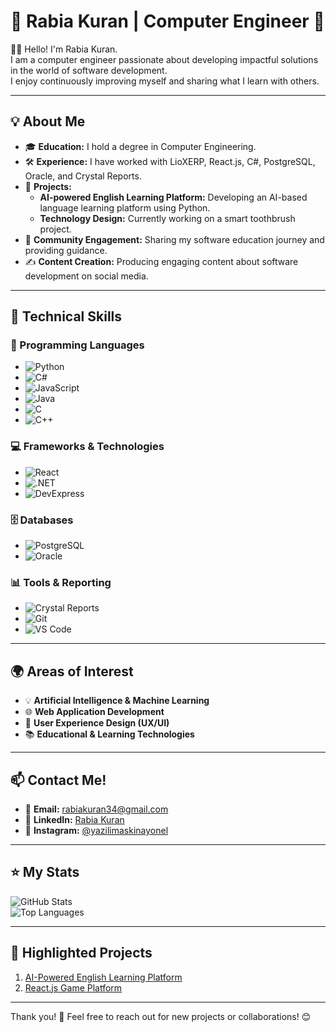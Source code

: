# 🌟 Rabia Kuran | Computer Engineer 🌟

👩‍💻 Hello! I'm Rabia Kuran.  
I am a computer engineer passionate about developing impactful solutions in the world of software development.  
I enjoy continuously improving myself and sharing what I learn with others.  

---

## 💡 About Me
- 🎓 **Education:** I hold a degree in Computer Engineering.  
- 🛠️ **Experience:** I have worked with LioXERP, React.js, C#, PostgreSQL, Oracle, and Crystal Reports.  
- 🚀 **Projects:** 
  - **AI-powered English Learning Platform:** Developing an AI-based language learning platform using Python.  
  - **Technology Design:** Currently working on a smart toothbrush project.  
- 🎤 **Community Engagement:** Sharing my software education journey and providing guidance.  
- ✍️ **Content Creation:** Producing engaging content about software development on social media.  

---

## 🔧 Technical Skills

### 🚀 Programming Languages
- ![Python](https://img.shields.io/badge/Python-3776AB?style=for-the-badge&logo=python&logoColor=white)  
- ![C#](https://img.shields.io/badge/C%23-239120?style=for-the-badge&logo=c-sharp&logoColor=white)  
- ![JavaScript](https://img.shields.io/badge/JavaScript-F7DF1E?style=for-the-badge&logo=javascript&logoColor=black)  
- ![Java](https://img.shields.io/badge/Java-007396?style=for-the-badge&logo=java&logoColor=white)  
- ![C](https://img.shields.io/badge/C-A8B9CC?style=for-the-badge&logo=c&logoColor=black)  
- ![C++](https://img.shields.io/badge/C++-00599C?style=for-the-badge&logo=cplusplus&logoColor=white)  


### 💻 Frameworks & Technologies
- ![React](https://img.shields.io/badge/React-20232A?style=for-the-badge&logo=react&logoColor=61DAFB)  
- ![.NET](https://img.shields.io/badge/.NET-512BD4?style=for-the-badge&logo=dotnet&logoColor=white)  
- ![DevExpress](https://img.shields.io/badge/DevExpress-FF7200?style=for-the-badge&logo=devexpress&logoColor=white)

### 🗄️ Databases
- ![PostgreSQL](https://img.shields.io/badge/PostgreSQL-336791?style=for-the-badge&logo=postgresql&logoColor=white)  
- ![Oracle](https://img.shields.io/badge/Oracle-F80000?style=for-the-badge&logo=oracle&logoColor=white)

### 📊 Tools & Reporting
- ![Crystal Reports](https://img.shields.io/badge/Crystal%20Reports-0078D4?style=for-the-badge&logo=microsoft&logoColor=white)  
- ![Git](https://img.shields.io/badge/Git-F05032?style=for-the-badge&logo=git&logoColor=white)  
- ![VS Code](https://img.shields.io/badge/VS%20Code-007ACC?style=for-the-badge&logo=visual-studio-code&logoColor=white)

---

## 🌍 Areas of Interest
- 💡 **Artificial Intelligence & Machine Learning**  
- 🌐 **Web Application Development**  
- 🎨 **User Experience Design (UX/UI)**  
- 📚 **Educational & Learning Technologies**  

---

## 📫 Contact Me!
- 📧 **Email:** [rabiakuran34@gmail.com](mailto:rabiakuran34@gmail.com)  
- 💼 **LinkedIn:** [Rabia Kuran](https://www.linkedin.com/in/rabiakuran)  
- 🌟 **Instagram:** [@yazilimaskinayonel](https://www.instagram.com/yazilimaskinayonel?igshid=OGQ5ZDc2ODk2ZA%3D%3D)  

---

## ⭐ My Stats

![GitHub Stats](https://github-readme-stats.vercel.app/api?username=rabiakuran&show_icons=true&theme=radical)  
![Top Languages](https://github-readme-stats.vercel.app/api/top-langs/?username=rabiakuran&layout=compact&theme=radical)

---

## 📌 Highlighted Projects

1. [AI-Powered English Learning Platform](https://github.com/rabiakuran/english-learning-ai)   
3. [React.js Game Platform](https://github.com/rabiakuran/react-game-platform)  

---

Thank you! 🙌 Feel free to reach out for new projects or collaborations! 😊
